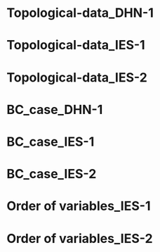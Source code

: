 # Topological-data_DHN-1
# Topological-data_IES-1
# Topological-data_IES-2
# BC_case_DHN-1
# BC_case_IES-1
# BC_case_IES-2
# Order of variables_IES-1
# Order of variables_IES-2
